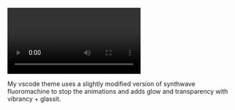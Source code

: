 ![](vscode_theme.mp4)

My vscode theme uses a slightly modified version of synthwave fluoromachine to stop the animations and adds glow and transparency with vibrancy + glassit.